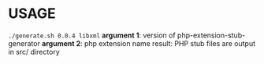 # USAGE
``./generate.sh 0.0.4 libxml``
**argument 1**: version of php-extension-stub-generator
**argument 2**: php extension name
result: PHP stub files are output in src/ directory